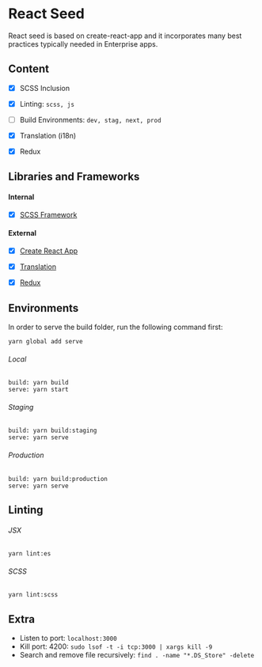 # React Seed
React seed is based on create-react-app and it incorporates many best practices typically needed in Enterprise apps.


## Content
- [X] SCSS Inclusion
- [X] Linting: `scss, js`
- [ ] Build Environments: `dev, stag, next, prod`
- [X] Translation (i18n)
- [X] Redux


## Libraries and Frameworks
#### Internal
- [X] [SCSS Framework](https://github.com/imransilvake/SCSS-Framework)

#### External 
- [X] [Create React App](https://github.com/facebook/create-react-app)
- [X] [Translation](https://github.com/i18next/react-i18next)
- [X] [Redux](https://redux.js.org/)


## Environments
In order to serve the build folder, run the following command first:
```
yarn global add serve
```

###### Local
```
build: yarn build
serve: yarn start
```

###### Staging
```
build: yarn build:staging
serve: yarn serve
```

###### Production
```
build: yarn build:production
serve: yarn serve
```


## Linting
###### JSX
```
yarn lint:es
```

###### SCSS
```
yarn lint:scss
```


## Extra
- Listen to port: `localhost:3000`
- Kill port: 4200: `sudo lsof -t -i tcp:3000 | xargs kill -9`
- Search and remove file recursively: `find . -name "*.DS_Store" -delete`
